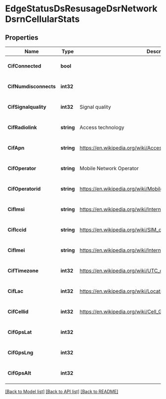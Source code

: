 # EdgeStatusDsResusageDsrNetworkDsrnCellularStats

## Properties
Name | Type | Description | Notes
------------ | ------------- | ------------- | -------------
**CifConnected** | **bool** |  | [optional] [default to null]
**CifNumdisconnects** | **int32** |  | [optional] [default to null]
**CifSignalquality** | **int32** | Signal quality | [optional] [default to 0]
**CifRadiolink** | **string** | Access technology | [optional] [default to null]
**CifApn** | **string** | https://en.wikipedia.org/wiki/Access_Point_Name | [optional] [default to null]
**CifOperator** | **string** | Mobile Network Operator | [optional] [default to null]
**CifOperatorid** | **string** | https://en.wikipedia.org/wiki/Mobile_country_code | [optional] [default to null]
**CifImsi** | **string** | https://en.wikipedia.org/wiki/International_mobile_subscriber_identity | [optional] [default to null]
**CifIccid** | **string** | https://en.wikipedia.org/wiki/SIM_card | [optional] [default to null]
**CifImei** | **string** | https://en.wikipedia.org/wiki/International_Mobile_Equipment_Identity | [optional] [default to null]
**CifTimezone** | **int32** | https://en.wikipedia.org/wiki/UTC_offset | [optional] [default to null]
**CifLac** | **int32** | https://en.wikipedia.org/wiki/Location_area_identity | [optional] [default to null]
**CifCellid** | **int32** | https://en.wikipedia.org/wiki/Cell_Global_Identity | [optional] [default to null]
**CifGpsLat** | **int32** |  | [optional] [default to null]
**CifGpsLng** | **int32** |  | [optional] [default to null]
**CifGpsAlt** | **int32** |  | [optional] [default to null]

[[Back to Model list]](../README.md#documentation-for-models) [[Back to API list]](../README.md#documentation-for-api-endpoints) [[Back to README]](../README.md)


